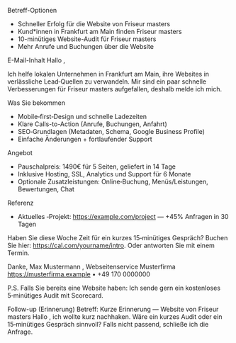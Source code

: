 Betreff-Optionen
- Schneller Erfolg für die Website von Friseur masters
- Kund*innen in Frankfurt am Main finden Friseur masters
- 10-minütiges Website-Audit für Friseur masters
- Mehr Anrufe und Buchungen über die Website

E-Mail-Inhalt
Hallo ,

Ich helfe lokalen Unternehmen in Frankfurt am Main, ihre Websites in verlässliche Lead‑Quellen zu verwandeln. Mir sind ein paar schnelle Verbesserungen für Friseur masters aufgefallen, deshalb melde ich mich.

Was Sie bekommen
- Mobile‑first‑Design und schnelle Ladezeiten
- Klare Calls-to-Action (Anrufe, Buchungen, Anfahrt)
- SEO‑Grundlagen (Metadaten, Schema, Google Business Profile)
- Einfache Änderungen + fortlaufender Support

Angebot
- Pauschalpreis: 1490€ für 5 Seiten, geliefert in 14 Tage
- Inklusive Hosting, SSL, Analytics und Support für 6 Monate
- Optionale Zusatzleistungen: Online‑Buchung, Menüs/Leistungen, Bewertungen, Chat

Referenz
- Aktuelles ‑Projekt: https://example.com/project — +45% Anfragen in 30 Tagen

Haben Sie diese Woche Zeit für ein kurzes 15‑minütiges Gespräch? Buchen Sie hier: https://cal.com/yourname/intro. Oder antworten Sie mit einem Termin.

Danke,
Max Mustermann
, Webseitenservice Musterfirma
https://musterfirma.example • +49 170 0000000

P.S. Falls Sie bereits eine Website haben: Ich sende gern ein kostenloses 5‑minütiges Audit mit Scorecard.

Follow-up (Erinnerung)
Betreff: Kurze Erinnerung — Website von Friseur masters
Hallo , ich wollte kurz nachhaken. Wäre ein kurzes Audit oder ein 15‑minütiges Gespräch sinnvoll? Falls nicht passend, schließe ich die Anfrage.

